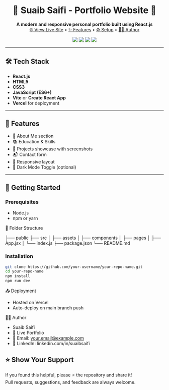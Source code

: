 <h1 align="center">🌟 Suaib Saifi - Portfolio Website 🌟</h1>

<p align="center">
  <b>A modern and responsive personal portfolio built using React.js</b><br/>
  <a href="https://my-portfolio-two-phi-39.vercel.app" target="_blank">🌐 View Live Site</a> •
  <a href="#-features">✨ Features</a> •
  <a href="#-getting-started">⚙️ Setup</a> •
  <a href="#-author">👨‍💻 Author</a>
</p>

<p align="center">
  <img src="https://img.shields.io/badge/React-20232A?style=for-the-badge&logo=react&logoColor=61DAFB" />
  <img src="https://img.shields.io/badge/HTML5-E34F26?style=for-the-badge&logo=html5&logoColor=white" />
  <img src="https://img.shields.io/badge/CSS3-1572B6?style=for-the-badge&logo=css3&logoColor=white" />
  <img src="https://img.shields.io/badge/JavaScript-F7DF1E?style=for-the-badge&logo=javascript&logoColor=black" />
</p>

---

## 🛠️ Tech Stack

- **React.js**
- **HTML5**
- **CSS3**
- **JavaScript (ES6+)**
- **Vite** or **Create React App**
- **Vercel** for deployment

---

## 📸 Features

- 🧑 About Me section  
- 📚 Education & Skills  
- 💼 Projects showcase with screenshots  
- 📬 Contact form  
- 🎨 Responsive layout  
- 🌙 Dark Mode Toggle (optional)

---

## 🚀 Getting Started

### Prerequisites

- Node.js
- npm or yarn

🧾 Folder Structure

├── public
├── src
│   ├── assets
│   ├── components
│   ├── pages
│   ├── App.jsx
│   └── index.js
├── package.json
└── README.md

### Installation

```bash
git clone https://github.com/your-username/your-repo-name.git
cd your-repo-name
npm install
npm run dev

```


📤 Deployment

- Hosted on Vercel
- Auto-deploy on main branch push


👨‍💻 Author

- Suaib Saifi
- 🔗 Live Portfolio
- 📧 Email: your.email@example.com
- 💼 LinkedIn: linkedin.com/in/suaibsaifi


## ⭐️ Show Your Support

If you found this helpful, please ⭐️ the repository and share it!  
Pull requests, suggestions, and feedback are always welcome.  
